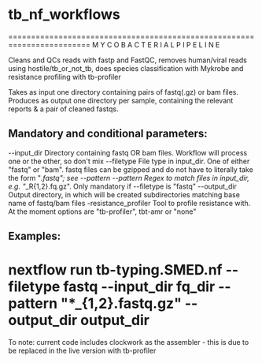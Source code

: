 # tb_nf_workflows

========================================================================
M Y C O B A C T E R I A L  P I P E L I N E

Cleans and QCs reads with fastp and FastQC, removes human/viral reads using hostile/tb_or_not_tb,
does species classification with Mykrobe and resistance profiling with tb-profiler

Takes as input one directory containing pairs of fastq(.gz) or bam files.
Produces as output one directory per sample, containing the relevant reports & a pair of cleaned fastqs.

Mandatory and conditional parameters:
------------------------------------------------------------------------
--input_dir           Directory containing fastq OR bam files. Workflow will process one or the other, so don't mix
--filetype            File type in input_dir. One of either "fastq" or "bam". fastq files can be gzipped and do not
                      have to literally take the form "*.fastq"; see --pattern
--pattern             Regex to match files in input_dir, e.g. "*_R{1,2}.fq.gz". Only mandatory if --filetype is "fastq"
--output_dir          Output directory, in which will be created subdirectories matching base name of fastq/bam files
-resistance_profiler Tool to profile resistance with. At the moment options are "tb-profiler", tbt-amr or "none"



Examples:
------------------------------------------------------------------------
nextflow run tb-typing.SMED.nf --filetype fastq --input_dir fq_dir --pattern "*_{1,2}.fastq.gz" --output_dir output_dir
========================================================================

To note: current code includes clockwork as the assembler - this is due to be replaced in the live version with tb-profiler
